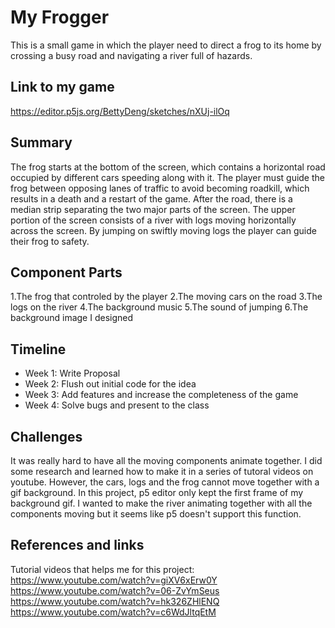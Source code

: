 # My Frogger

This is a small game in which the player need to direct a frog to its home by crossing a busy road and navigating a river full of hazards.

## Link to my game
https://editor.p5js.org/BettyDeng/sketches/nXUj-ilOq

## Summary

The frog starts at the bottom of the screen, which contains a horizontal road occupied by different cars speeding along with it. The player must guide the frog between opposing lanes of traffic to avoid becoming roadkill, which results in a death and a restart of the game. After the road, there is a median strip separating the two major parts of the screen. The upper portion of the screen consists of a river with logs moving horizontally across the screen. By jumping on swiftly moving logs the player can guide their frog to safety.

## Component Parts

1.The frog that controled by the player
2.The moving cars on the road
3.The logs on the river
4.The background music
5.The sound of jumping
6.The background image I designed

## Timeline

- Week 1: Write Proposal
- Week 2: Flush out initial code for the idea
- Week 3: Add features and increase the completeness of the game
- Week 4: Solve bugs and present to the class
 
## Challenges

It was really hard to have all the moving components animate together. I did some research and learned how to make it in a series of tutoral videos on youtube. However, the cars, logs and the frog cannot move together with a gif background. In this project, p5 editor only kept the first frame of my background gif. I wanted to make the river animating together with all the components moving but it seems like p5 doesn't support this function.

## References and links

Tutorial videos that helps me for this project:
https://www.youtube.com/watch?v=giXV6xErw0Y
https://www.youtube.com/watch?v=06-ZvYmSeus
https://www.youtube.com/watch?v=hk326ZHlENQ
https://www.youtube.com/watch?v=c6WdJltqEtM
